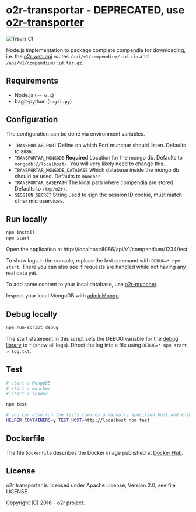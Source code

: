 # o2r-transportar - __DEPRECATED__, use [o2r-transporter](https://github.com/o2r-project/o2r-transporter)

![Travis CI](https://api.travis-ci.org/o2r-project/o2r-transportar.svg)

Node.js implementation to package complete compendia for downloading, i.e. the [o2r web api](http://o2r.info/o2r-web-api) routes `/api/v1/compendium/:id.zip` and `/api/v1/compendium/:id.tar.gz`.

## Requirements

- Node.js (`>= 6.x`)
- bagit-python (`bagit.py`)

## Configuration

The configuration can be done via environment variables.

- `TRANSPORTAR_PORT`
  Define on which Port muncher should listen. Defaults to `8086`.
- `TRANSPORTAR_MONGODB` __Required__
  Location for the mongo db. Defaults to `mongodb://localhost/`. You will very likely need to change this.
- `TRANSPORTAR_MONGODB_DATABASE`
  Which database inside the mongo db should be used. Defaults to `muncher`.
- `TRANSPORTAR_BASEPATH`
  The local path where compendia are stored. Defaults to `/tmp/o2r/`.
- `SESSION_SECRET`
  String used to sign the session ID cookie, must match other microservices.

## Run locally

```bash
npm install
npm start
```

Open the application at http://localhost:8086/api/v1/compendium/1234/test

To show logs in the console, replace the last command with `DEBUG=* npm start`. There you can also see if requests are handled while not having any real data yet.

To add some content to your local database, use [o2r-muncher](https://github.com/o2r-project/o2r-muncher).

Inspect your local MongoDB with [adminMongo](https://mrvautin.com/adminmongo/).

## Debug locally

```bash
npm run-script debug
```

The start statement in this script sets the DEBUG variable for the [debug library](https://www.npmjs.com/package/debug) to `*` (show all logs).
Direct the log into a file using `DEBUG=* npm start > log.txt`.

## Test

```bash
# start a MongoDB
# start a muncher
# start a loader

npm test

# you can also run the tests towards a manually specified host and enable prototypical containers for muncher and loader
HELPER_CONTAINERS=y TEST_HOST=http://localhost npm test
```

## Dockerfile

The file `Dockerfile` describes the Docker image published at [Docker Hub](https://hub.docker.com/r/o2rproject/o2r-transportar/).

## License

o2r transportar is licensed under Apache License, Version 2.0, see file LICENSE.

Copyright (C) 2016 - o2r project.
